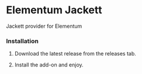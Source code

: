 # Elementum Jackett

Jackett provider for Elementum

### Installation

1. Download the latest release from the releases tab.

1. Install the add-on and enjoy.

